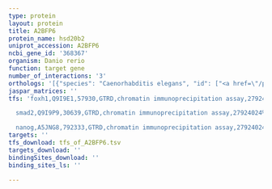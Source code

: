 ```yaml
---
type: protein
layout: protein
title: A2BFP6
protein_name: hsd20b2
uniprot_accession: A2BFP6
ncbi_gene_id: '368367'
organism: Danio rerio
function: target gene
number_of_interactions: '3'
orthologs: '[{"species": "Caenorhabditis elegans", "id": ["<a href=\"/protein/q09517\">Q09517</a>", "<a href=\"/protein/o16925\">O16925</a>", "Q17704", "<a href=\"/protein/q17703\">Q17703</a>", "<a href=\"/protein/o17795\">O17795</a>"]}, {"species": "Saccharomyces cerevisiae", "id": ["<a href=\"/protein/p38286\">P38286</a>"]}]'
jaspar_matrices: ''
tfs: 'foxh1,Q9I9E1,57930,GTRD,chromatin immunoprecipitation assay,27924024%5Buid%5D,No

  smad2,Q9I9P9,30639,GTRD,chromatin immunoprecipitation assay,27924024%5Buid%5D,No

  nanog,A5JNG8,792333,GTRD,chromatin immunoprecipitation assay,27924024%5Buid%5D,No'
targets: ''
tfs_download: tfs_of_A2BFP6.tsv
targets_download: ''
bindingSites_download: ''
binding_sites_ls: ''

---
```

